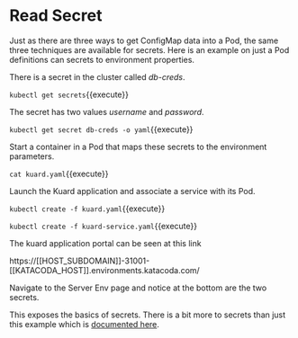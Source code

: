 # Read Secret #

Just as there are three ways to get ConfigMap data into a Pod, the same three techniques are available for secrets. Here is an example on just a Pod definitions can secrets to environment properties.

There is a secret in the cluster called _db-creds_.

`kubectl get secrets`{{execute}}

The secret has two values _username_ and _password_.

`kubectl get secret db-creds -o yaml`{{execute}}

Start a container in a Pod that maps these secrets to the environment parameters.

`cat kuard.yaml`{{execute}}

Launch the Kuard application and associate a service with its Pod.

`kubectl create -f kuard.yaml`{{execute}}

`kubectl create -f kuard-service.yaml`{{execute}}

The kuard application portal can be seen at this link

https://[[HOST_SUBDOMAIN]]-31001-[[KATACODA_HOST]].environments.katacoda.com/

Navigate to the Server Env page and notice at the bottom are the two secrets.

This exposes the basics of secrets. There is a bit more to secrets than just this example which is [documented here](https://kubernetes.io/docs/concepts/configuration/secret/).
